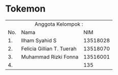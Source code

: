 # Tokemon

<table>
    <tr>
        <td colspan=3 align="center">Anggota Kelompok :</td>
    </tr>
    <tr>
        <td>No.</td>
        <td>Nama</td>
        <td>NIM</td>
    </tr>
    <tr>
        <td>1.</td>
        <td>Ilham Syahid S</td>
        <td>13518028</td>
    </tr>
    <tr>
        <td>2.</td>
        <td>Felicia Gillian T. Tuerah</td>
        <td>13518070</td>
    </tr>
    <tr>
        <td>3.</td>
        <td>Muhammad Rizki Fonna</td>
        <td>13516001</td>
    </tr>
    <tr>
        <td>4.</td>
        <td></td>
        <td>135</td>
    </tr>
</table>
